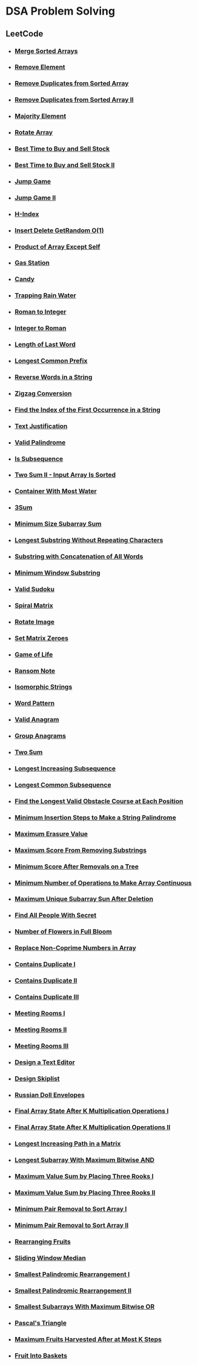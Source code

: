 # DSA Problem Solving

## LeetCode

- ### [Merge Sorted Arrays](./LeetCode/MergeSortedArray.java)
- ### [Remove Element](./LeetCode/RemoveElement.java)
- ### [Remove Duplicates from Sorted Array](./LeetCode/RemoveDuplicatesFromSortedArray.java)
- ### [Remove Duplicates from Sorted Array II](./LeetCode/RemoveDuplicatesFromSortedArrayII.java)
- ### [Majority Element](./LeetCode/MajorityElement.java)
- ### [Rotate Array](./LeetCode/RotateArray.java)
- ### [Best Time to Buy and Sell Stock](./LeetCode/BestTimeToBuyAndSellStock.java)
- ### [Best Time to Buy and Sell Stock II](./LeetCode/BestTimeToBuyAndSellStockII.java)
- ### [Jump Game](./LeetCode/JumpGame.java)
- ### [Jump Game II](./LeetCode/JumpGameII.java)
- ### [H-Index](./LeetCode/HIndex.java)
- ### [Insert Delete GetRandom O(1)](./LeetCode/InsertDeleteGetRandomInConstantTime.java)
- ### [Product of Array Except Self](./LeetCode/ProductOfArrayExceptSelf.java)
- ### [Gas Station](./LeetCode/GasStation.java)
- ### [Candy](./LeetCode/Candy.java)
- ### [Trapping Rain Water](./LeetCode/TrappingRainWater.java)
- ### [Roman to Integer](./LeetCode/RomanToInteger.java)
- ### [Integer to Roman](./LeetCode/IntegerToRoman.java)
- ### [Length of Last Word](./LeetCode/LengthOfLastWord.java)
- ### [Longest Common Prefix](./LeetCode/LongestCommonPrefix.java)
- ### [Reverse Words in a String](./LeetCode/ReverseWordsInAString.java)
- ### [Zigzag Conversion](./LeetCode/ZigzagConversion.java)
- ### [Find the Index of the First Occurrence in a String](./LeetCode/FindTheIndexOfTheFirstOccurrenceInAString.java)
- ### [Text Justification](./LeetCode/TextJustification.java)
- ### [Valid Palindrome](./LeetCode/ValidPalindrome.java)
- ### [Is Subsequence](./LeetCode/IsSubsequence.java)
- ### [Two Sum II - Input Array Is Sorted](./LeetCode/TwoSumIIInputArrayIsSorted.java)
- ### [Container With Most Water](./LeetCode/ContainerWithMostWater.java)
- ### [3Sum](./LeetCode/ThreeSum.java)
- ### [Minimum Size Subarray Sum](./LeetCode/MinimumSizeSubarraySum.java)
- ### [Longest Substring Without Repeating Characters](./LeetCode/LongestSubstringWithoutRepeatingCharacters.java)
- ### [Substring with Concatenation of All Words](./LeetCode/SubstringWithConcatenationOfAllWords.java)
- ### [Minimum Window Substring](./LeetCode/MinimumWindowSubstring.java)
- ### [Valid Sudoku](./LeetCode/ValidSudoku.java)
- ### [Spiral Matrix](./LeetCode/SpiralMatrix.java)
- ### [Rotate Image](./LeetCode/RotateImage.java)
- ### [Set Matrix Zeroes](./LeetCode/SetMatrixZeroes.java)
- ### [Game of Life](./LeetCode/GameOfLife.java)
- ### [Ransom Note](./LeetCode/RansomNote.java)
- ### [Isomorphic Strings](./LeetCode/IsomorphicStrings.java)
- ### [Word Pattern](./LeetCode/WordPattern.java)
- ### [Valid Anagram](./LeetCode/ValidAnagram.java)
- ### [Group Anagrams](./LeetCode/GroupAnagrams.java)
- ### [Two Sum](./LeetCode/TwoSum.java)
- ### [Longest Increasing Subsequence](./LeetCode/LongestIncreasingSubsequence.java)
- ### [Longest Common Subsequence](./LeetCode/LongestCommonSubsequence.java)
- ### [Find the Longest Valid Obstacle Course at Each Position](./LeetCode/FindTheLongestValidObstacleCourseAtEachPosition.java)
- ### [Minimum Insertion Steps to Make a String Palindrome](./LeetCode/MinimumInsertionStepsToMakeAStringPalindrome.java)
- ### [Maximum Erasure Value](./LeetCode/MaximumErasureValue.java)
- ### [Maximum Score From Removing Substrings](./LeetCode/MaximumScoreFromRemovingSubstrings.java)
- ### [Minimum Score After Removals on a Tree](./LeetCode/MinimumScoreAfterRemovalsOnATree.java)
- ### [Minimum Number of Operations to Make Array Continuous](./LeetCode/MinimumNumberOfOperationToMakeArrayContinuous.java)
- ### [Maximum Unique Subarray Sun After Deletion](./LeetCode/MaximumUniquiSubarraySumAfterDeletion.java)
- ### [Find All People With Secret](./LeetCode/FindAllPeopleWithSecret.java)
- ### [Number of Flowers in Full Bloom](./LeetCode/NumberOfFlowersInFullBloom.java)
- ### [Replace Non-Coprime Numbers in Array](./LeetCode/ReplaceNonCoprimeNumbersinArray.java)
- ### [Contains Duplicate I](./LeetCode/ContainsDuplicateI.java)
- ### [Contains Duplicate II](./LeetCode/ContainsDuplicateII.java)
- ### [Contains Duplicate III](./LeetCode/ContainsDuplicateIII.java)
- ### [Meeting Rooms I](./LeetCode/MeetingRoomsI.java)
- ### [Meeting Rooms II](./LeetCode/MeetingRoomsII.java)
- ### [Meeting Rooms III](./LeetCode/MeetingRoomsIII.java)
- ### [Design a Text Editor](./LeetCode/DesignATextEditor.java)
- ### [Design Skiplist](./LeetCode/DesignSkiplist.java)
- ### [Russian Doll Envelopes](./LeetCode/RussianDollEnvelopes.java)
- ### [Final Array State After K Multiplication Operations I](./LeetCode/FinalArrayStateAfterKMultiplicationOperationsI.java)
- ### [Final Array State After K Multiplication Operations II](./LeetCode/FinalArrayStateArrayAfterKMultiplicationOperationsII.java)
- ### [Longest Increasing Path in a Matrix](./LeetCode/LongestIncreasingPathInAMatrix.java)
- ### [Longest Subarray With Maximum Bitwise AND](./LeetCode/LongestSubarrayWithMaximumBitwiseAND.java)
- ### [Maximum Value Sum by Placing Three Rooks I](./LeetCode/MaximumValueSumByPlacingThreeRooksI.java)
- ### [Maximum Value Sum by Placing Three Rooks II](./LeetCode/MaximumValueSumByPlacingThreeRooksII.java)
- ### [Minimum Pair Removal to Sort Array I](./LeetCode/MinimumPairRemovalToSortArrayI.java)
- ### [Minimum Pair Removal to Sort Array II](./LeetCode/MinimumPairRemovalToSortArrayII.java)
- ### [Rearranging Fruits](./LeetCode/RearrangingFruits.java)
- ### [Sliding Window Median](./LeetCode/SlidingWindowMedian.java)
- ### [Smallest Palindromic Rearrangement I](./LeetCode/SmallestPalindromicRearrangementI.java)
- ### [Smallest Palindromic Rearrangement II](./LeetCode/SmallestPalindromicRearrangementII.java)
- ### [Smallest Subarrays With Maximum Bitwise OR](./LeetCode/SmallestSubarraysWithMaximumBitwiseOR.java)
- ### [Pascal's Triangle](./LeetCode/PascalsTriangle.java)
- ### [Maximum Fruits Harvested After at Most K Steps](./LeetCode/MaximumFruitsHarvestedAfterAtMostKSteps.java)
- ### [Fruit Into Baskets](./LeetCode/FruitIntoBaskets.java)
